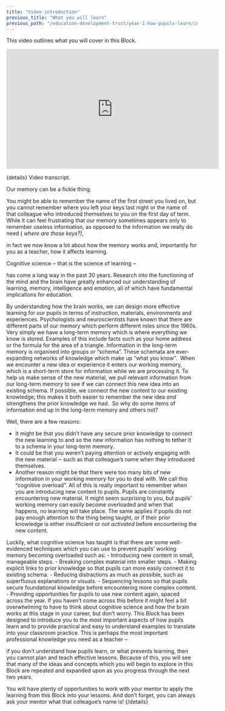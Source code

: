 ```yaml
---
title: "Video introduction"
previous_title: "What you will learn"
previous_path: "/education-development-trust/year-1-how-pupils-learn/intro-ect-what-you-will-learn"
---
```


This video outlines what you will cover in this Block.

<iframe width="560" height="315" src="https://www.youtube.com/embed/4FsOuLuiSls" title="YouTube video player" frameborder="0" allow="accelerometer; autoplay; clipboard-write; encrypted-media; gyroscope; picture-in-picture; web-share" allowfullscreen></iframe>

{details}
Video transcript.

<span style="font-weight: 400;">Our memory can be a fickle thing. </span>

<span style="font-weight: 400;">
  You might be able to remember the name of the first street you lived on, but
  you cannot remember where you left your keys last night or the name of that
  colleague who introduced themselves to you on the first day of term. 
</span>

<span style="font-weight: 400;">
  While it can feel frustrating that our memory sometimes appears only to
  remember useless information, as opposed to the information we really do need
  (
</span>
<i>
  <span style="font-weight: 400;">where are those keys?),</span>
</i>
<span style="font-weight: 400;">
  
  in fact we now know a lot about how the memory works and, importantly for you
  as a teacher, how it affects learning.
</span>

<span style="font-weight: 400;">Cognitive science </span>
<span style="font-weight: 400;">‒</span>
<span style="font-weight: 400;"> that is the science of learning </span>
<span style="font-weight: 400;">‒</span>
<span style="font-weight: 400;">

has come a long way in the past 30 years. Research into the functioning of the
mind and the brain have greatly enhanced our understanding of learning,
memory, intelligence and emotion, all of which have fundamental implications
for education.
</span>

<span style="font-weight: 400;">
  By understanding how the brain works, we can design more effective learning
  for our pupils in terms of instruction, materials, environments and
  experiences.
</span>

<span style="font-weight: 400;">
  Psychologists and neuroscientists have known that there are different parts of
  our memory which perform different roles since the 1960s. Very simply we have
  a long-term memory which is where everything we know is stored. Examples of
  this include facts such as your home address or the formula for the area of a
  triangle. Information in the long-term memory is organised into groups or
  “schema”. These schemata are ever-expanding networks of knowledge which make
  up “what you know”. 
</span>

<span style="font-weight: 400;">
  When we encounter a new idea or experience it enters our working memory, which
  is a short-term store for information while we are processing it. To help us
  make sense of the new material, we pull relevant information from our
  long-term memory to see if we can connect this new idea into an existing
  schema. If possible, we connect the new content to our existing knowledge;
  this makes it both easier to remember the new idea
</span>
<i>
  <span style="font-weight: 400;">and </span>
</i>
<span style="font-weight: 400;">strengthens the prior knowledge we had. </span>

<span style="font-weight: 400;">
  So why do some items of information end up in the long-term memory and others
  not?
</span>

<span style="font-weight: 400;">Well, there are a few reasons:</span>

- It might be that you didn’t have any secure prior knowledge to connect the new learning to and so the new information has nothing to tether it to a schema in your long-term memory.
- It could be that you weren’t paying attention or actively engaging with the new material ‒ such as that colleague’s name when they introduced themselves.
- Another reason might be that there were too many bits of new information in your working memory for you to deal with. We call this “cognitive overload”.
  <span style="font-weight: 400;">
  All of this is really important to remember when you are introducing new
  content to pupils. Pupils are constantly encountering new material. It might
  seem surprising to you, but pupils’ working memory can easily become
  overloaded and when that happens, no learning will take place. The same
  applies if pupils do not pay enough attention to the thing being taught, or if
  their prior knowledge is either insufficient or
  </span>
  <i>
  <span style="font-weight: 400;">not</span>
  </i> <i>
  <span style="font-weight: 400;">activated</span>
  </i>
  <span style="font-weight: 400;"> before encountering the new content.</span>

<span style="font-weight: 400;">
  Luckily, what cognitive science has taught is that there are some
  well-evidenced techniques which you can use to prevent pupils’ working memory
  becoming overloaded such as:
</span>
- Introducing new content in small, manageable steps. 
- Breaking complex material into smaller steps. 
- Making explicit links to prior knowledge so that pupils can more easily connect it to existing schema. 
- Reducing distractions as much as possible, such as superfluous explanations or visuals. 
- Sequencing lessons so that pupils secure foundational knowledge before encountering more complex content. 
- Providing opportunities for pupils to use new content again, spaced across the year.
<span style="font-weight: 400;">
  If you haven’t come across this before it might feel a bit overwhelming to
  have to think about cognitive science and how the brain works at this stage in
  your career, but don’t worry. This Block has been designed to introduce you to
  the most important aspects of how pupils learn and to provide practical and
  easy to understand examples to translate into your classroom practice. This is
  perhaps the most important professional knowledge you need as a teacher
</span>
<span style="font-weight: 400;">–</span>
<span style="font-weight: 400;">
  
  if you don’t understand how pupils learn, or what prevents learning, then you
  cannot plan and teach effective lessons. Because of this, you will see that
  many of the ideas and concepts which you will begin to explore in this Block
  are repeated and expanded upon as you progress through the next two years. 
</span>

<span style="font-weight: 400;">
  You will have plenty of opportunities to work with your mentor to apply the
  learning from this Block into your lessons. And don’t forget, you can always
  ask your mentor what that colleague’s name is!
</span>
 {/details}
